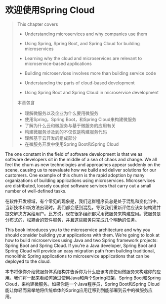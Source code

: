 # 欢迎使用Spring Cloud

> This chapter covers
>
> * Understanding microservices and why companies use them
>
> * Using Spring, Spring Boot, and Spring Cloud for building microservices
>
> * Learning why the cloud and microservices are relevant to microservice-based applications
>
> * Building microservices involves more than building service code
>
> * Understanding the parts of cloud-based development
>
> * Using Spring Boot and Spring Cloud in microservice development
>
> 本章包含
>
> * 理解微服务以及企业为什么要用微服务
> * 使用Spring，Spring Boot，和Spring Cloud来构建微服务
> * 了解为什么云和微服务与基于微服务的应用有关
> * 构建微服务涉及到的不仅仅是构建服务代码
> * 理解基于云开发的组成部分
> * 在微服务开发中使用Spring Boot和Spring Cloud

The one constant in the field of software development is that we as software developers sit in the middle of a sea of chaos and change. We all feel the churn as new technologies and approaches appear suddenly on the scene, causing us to reevaluate how we build and deliver solutions for our customers. One example of this churn is the rapid adoption by many organizations of building applications using microservices. Microservices are distributed, loosely coupled software services that carry out a small number of well-defined tasks.

在软件开发领域，有个常见的现象是，我们这群程序员总是处于混乱和变化当中。当新技术和新方法出现时，我们都会感到混乱，导致我们重新评估应该如何构建并提交解决方案给用户。比方说，现在很多组织都采用微服务来构建应用。微服务是分布式的，松耦合的软件服务，并且这些服务只完成几个明确的任务。

This book introduces you to the microservice architecture and why you should consider building your applications with them. We’re going to look at how to build microservices using Java and two Spring framework projects: Spring Boot and Spring Cloud. If you’re a Java developer, Spring Boot and Spring Cloud will provide an easy migration path from building traditional, monolithic Spring applications to microservice applications that can be deployed to the cloud.

本书将像你介绍微服务体系结构并告诉你为什么应该考虑使用微服务来构建你的应用。我们将一起来看如何通过使用Java和两个Spring框架，Spring Boot和Spring Cloud，来构建微服务。如果你是一个Java程序员，Spring Boot和Spring Cloud能让你轻而易举地将传统单体的Spring应用迁移到到能部署到云中的微服务应用。


